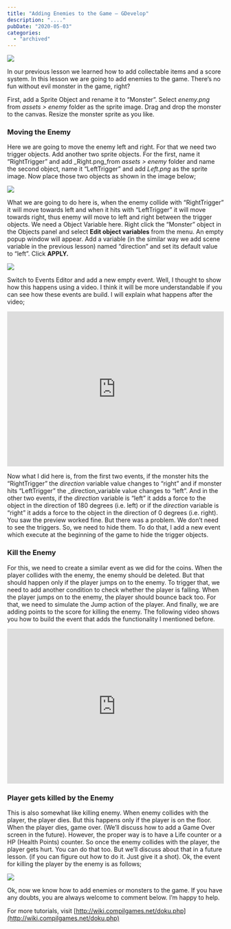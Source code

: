 ```yaml
---
title: "Adding Enemies to the Game – GDevelop"
description: "...."
pubDate: "2020-05-03"
categories: 
  - "archived"
---
```


  

[![](/images/00_GDevelop_Tutorial_for_beginners.PNG)](https://1.bp.blogspot.com/-ooaAnBJVIVI/XpyZp6wIMkI/AAAAAAAALFU/W0VAzxGoDhUpYFr_B7oKG-MB85uJSOmIwCPcBGAYYCw/s1600/00_GDevelop_Tutorial_for_beginners.PNG)

  

In our previous lesson we learned how to add collectable items and a score system. In this lesson we are going to add enemies to the game. There’s no fun without evil monster in the game, right?  
  

First, add a Sprite Object and rename it to “Monster”. Select _enemy.png_ from _assets > enemy_ folder as the sprite image. Drag and drop the monster to the canvas. Resize the monster sprite as you like.

### Moving the Enemy

Here we are going to move the enemy left and right. For that we need two trigger objects. Add another two sprite objects. For the first, name it “RightTrigger” and add _Right.png_from _assets > enemy_ folder and name the second object, name it “LeftTrigger” and add _Left.png_ as the sprite image. Now place those two objects as shown in the image below;

  

[![](/images/53.enemy.PNG)](https://1.bp.blogspot.com/-O87tR93D0Kk/Xq8Igne4XRI/AAAAAAAALV4/Rzms2M5PJ1kROcwAPE668YaMRL1R4ukjwCLcBGAsYHQ/s1600/53.enemy.PNG)

  

What we are going to do here is, when the enemy collide with “RightTrigger” it will move towards left and when it hits with “LeftTrigger” it will move towards right, thus enemy will move to left and right between the trigger objects. We need a Object Variable here. Right click the “Monster” object in the Objects panel and select **Edit object variables** from the menu. An empty popup window will appear. Add a variable (in the similar way we add scene variable in the previous lesson) named “direction” and set its default value to “left”. Click **APPLY.**  
  

[![](/images/54.variable.PNG)](https://1.bp.blogspot.com/-ni_VzazYw3A/Xq8JE_MvUvI/AAAAAAAALWA/W0x27lzvDh4SFrG34Zzs7L8cuUs9Ne55ACLcBGAsYHQ/s1600/54.variable.PNG)

Switch to Events Editor and add a new empty event. Well, I thought to show how this happens using a video. I think it will be more understandable if you can see how these events are build. I will explain what happens after the video;  
  

<iframe allowfullscreen data-thumbnail-src="https://i.ytimg.com/vi/5VZpJuuVWcg/0.jpg" frameborder="0" height="360" src="https://www.youtube.com/embed/5VZpJuuVWcg?feature=player_embedded" width="100%"></iframe>

  

  

Now what I did here is, from the first two events, if the monster hits the “RightTrigger” the _direction_ variable value changes to “right” and if monster hits “LeftTrigger” the _direction_variable value changes to “left”. And in the other two events, if the _direction_ variable is “left” it adds a force to the object in the direction of 180 degrees (i.e. left) or if the _direction_ variable is “right” it adds a force to the object in the direction of 0 degrees (i.e. right). You saw the preview worked fine. But there was a problem. We don’t need to see the triggers. So, we need to hide them. To do that, I add a new event which execute at the beginning of the game to hide the trigger objects.

### Kill the Enemy

For this, we need to create a similar event as we did for the coins. When the player collides with the enemy, the enemy should be deleted. But that should happen only if the player jumps on to the enemy. To trigger that, we need to add another condition to check whether the player is falling. When the player jumps on to the enemy, the player should bounce back too. For that, we need to simulate the Jump action of the player. And finally, we are adding points to the score for killing the enemy. The following video shows you how to build the event that adds the functionality I mentioned before.

  

<iframe allowfullscreen data-thumbnail-src="https://i.ytimg.com/vi/WnDfXYrE8Kc/0.jpg" frameborder="0" height="360" src="https://www.youtube.com/embed/WnDfXYrE8Kc?feature=player_embedded" width="100%"></iframe>

  

### Player gets killed by the Enemy

This is also somewhat like killing enemy. When enemy collides with the player, the player dies. But this happens only if the player is on the floor. When the player dies, game over. (We’ll discuss how to add a Game Over screen in the future). However, the proper way is to have a Life counter or a HP (Health Points) counter. So once the enemy collides with the player, the player gets hurt. You can do that too. But we’ll discuss about that in a future lesson. (if you can figure out how to do it. Just give it a shot). Ok, the event for killing the player by the enemy is as follows;

  

[![](/images/55.event.PNG)](https://1.bp.blogspot.com/-OEeCLHGWNWE/Xq8JVtGO4QI/AAAAAAAALWI/Alln-7KYFPwJ6rgpqpEgqMMdTM-4KqO5ACLcBGAsYHQ/s1600/55.event.PNG)

  

Ok, now we know how to add enemies or monsters to the game. If you have any doubts, you are always welcome to comment below. I’m happy to help.

  

For more tutorials, visit [http://wiki.compilgames.net/doku.php](http://wiki.compilgames.net/doku.php)
